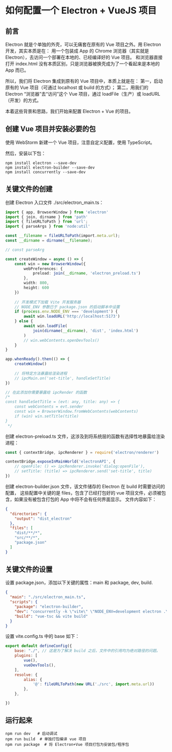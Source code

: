 # 如何配置一个 Electron + VueJS 项目

## 前言
Electron 就是个单独的外壳，可以无痛套在原有的 Vue 项目之外。用 Electron 开发，其实本质是在：
用一个包装成 App 的 Chrome 浏览器（其实就是 Electron），去访问一个部署在本地的、已经编译好的 Vue 项目。
和浏览器直接打开 index.html 没有本质区别，只是浏览器被换壳成为了一个看起来是本地的 App 而已。

所以，我们将 Electron 集成到原有的 Vue 项目中，本质上就是在：
第一，启动原有的 Vue 项目（可通过 localhost 或 build 的方式）；
第二，用我们的 Electron “浏览器”去“访问”这个 Vue 项目，通过 loadFile（生产）或 loadURL（开发）的方式。

本着这些背景和思路，我们开始来配置 Electron + Vue 的项目。

## 创建 Vue 项目并安装必要的包

使用 WebStorm 新建一个 Vue 项目，注意自定义配置，使用 TypeScript。

然后，安装以下包：
```shell
npm install electron --save-dev
npm install electron-builder --save-dev
npm install concurrently --save-dev
```

## 关键文件的创建

创建 Electron 入口文件 ./src/electron_main.ts：
```typescript
import { app, BrowserWindow } from 'electron'
import { join, dirname } from 'path'
import { fileURLToPath } from 'url';
import { parseArgs } from 'node:util'

const __filename = fileURLToPath(import.meta.url);
const __dirname = dirname(__filename);

// const parseArg

const createWindow = async () => {
    const win = new BrowserWindow({
        webPreferences: {
            preload: join(__dirname, 'electron_preload.ts')
        },
        width: 800,
        height: 600
    })
    
    // 开发模式下加载 Vite 开发服务器
    // NODE_ENV 参数已于 package.json 的启动脚本中设置
    if (process.env.NODE_ENV === 'development') {
        await win.loadURL('http://localhost:5173')
    } else {
        await win.loadFile(
            join(dirname(__dirname), 'dist', 'index.html')
        )
        // win.webContents.openDevTools()
    }
}

app.whenReady().then(() => {
    createWindow()
    
    // 将特定方法暴露给渲染进程
    // ipcMain.on('set-title', handleSetTitle)
})

// 在此添加你需要暴露给 ipcRender 的函数
/*
const handleSetTitle = (evt: any, title: any) => {
    const webContents = evt.sender
    const win = BrowserWindow.fromWebContents(webContents)
    if (win) win.setTitle(title)
}
 */

```

创建 electron-preload.ts 文件，这涉及到将系统层的函数有选择性地暴露给渲染进程：
```typescript
const { contextBridge, ipcRenderer } = require('electron/renderer')

contextBridge.exposeInMainWorld('electronAPI', {
    // openFile: () => ipcRenderer.invoke('dialog:openFile'),
    // setTitle: (title) => ipcRenderer.send('set-title', title)
})
```

创建 electron-builder.json 文件，该文件储存的 Electron 在 build 时需要访问的配置，
这些配置中关键的是 files，包含了已经打包好的 vue 项目文件，必须被包含，如果没有被包含打包的 App 中将不会有任何界面显示。 文件内容如下：
```json
{
  "directories": {
    "output": "dist_electron"
  },
  "files": [
    "dist/**/*",
    "src/**/*",
    "package.json"
  ]
}
```

## 关键文件的设置

设置 package.json，添加以下关键的属性：main 和 package, dev, build.

```json
{
  "main": "./src/electron_main.ts",
  "scripts": {
    "package": "electron-builder",
    "dev": "concurrently -k \"vite\" \"NODE_ENV=development electron .\"",
    "build": "vue-tsc && vite build"
  }
}
```

设置 vite.config.ts 中的 base 如下：

```javascript
export default defineConfig({
    base: "./", // 这是为了解决 build 之后，文件中的引用均为绝对路径的问题。
    plugins: [
        vue(),
        vueDevTools(),
    ],
    resolve: {
        alias: {
            '@': fileURLToPath(new URL('./src', import.meta.url))
        },
    },

})

```




## 运行起来
```shell
npm run dev   # 启动调试
npm run build  # 单独打包编译 vue 项目
npm run package  # 将 Electron+Vue 项目打包为安装包/程序包
```
